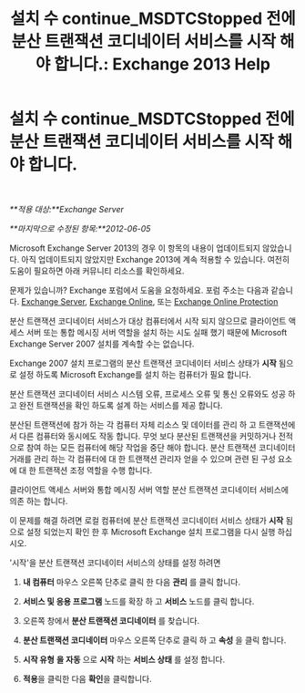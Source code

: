﻿---
title: '설치 수 continue_MSDTCStopped 전에 분산 트랜잭션 코디네이터 서비스를 시작 해야 합니다.: Exchange 2013 Help'
TOCTitle: 설치 수 continue_MSDTCStopped 전에 분산 트랜잭션 코디네이터 서비스를 시작 해야 합니다.
ms:assetid: 96e33c94-348e-4a0b-9585-9bee81be4355
ms:mtpsurl: https://technet.microsoft.com/ko-kr/library/ms.exch.setupreadiness.msdtcstopped(v=EXCHG.150)
ms:contentKeyID: 50483721
ms.date: 05/22/2018
mtps_version: v=EXCHG.150
ms.translationtype: MT
---

# 설치 수 continue\_MSDTCStopped 전에 분산 트랜잭션 코디네이터 서비스를 시작 해야 합니다.

 

_**적용 대상:**Exchange Server_

_**마지막으로 수정된 항목:**2012-06-05_

Microsoft Exchange Server 2013의 경우 이 항목의 내용이 업데이트되지 않았습니다. 아직 업데이트되지 않았지만 Exchange 2013에 계속 적용할 수 있습니다. 여전히 도움이 필요하면 아래 커뮤니티 리소스를 확인하세요.

문제가 있습니까? Exchange 포럼에서 도움을 요청하세요. 포럼 주소는 다음과 같습니다. [Exchange Server](https://go.microsoft.com/fwlink/p/?linkid=60612), [Exchange Online](https://go.microsoft.com/fwlink/p/?linkid=267542), 또는 [Exchange Online Protection](https://go.microsoft.com/fwlink/p/?linkid=285351)

분산 트랜잭션 코디네이터 서비스가 대상 컴퓨터에서 시작 되지 않으므로 클라이언트 액세스 서버 또는 통합 메시징 서버 역할을 설치 하는 시도 실패 했기 때문에 Microsoft Exchange Server 2007 설치를 계속할 수는 없습니다.

Exchange 2007 설치 프로그램의 분산 트랜잭션 코디네이터 서비스 상태가 **시작** 됨으로 설정 하도록 Microsoft Exchange를 설치 하는 컴퓨터가 필요 합니다.

분산 트랜잭션 코디네이터 서비스 시스템 오류, 프로세스 오류 및 통신 오류와도 성공 하 고 완전 트랜잭션을 확인 하도록 설계 하는 서비스를 제공 합니다.

분산된 트랜잭션에 참가 하는 각 컴퓨터 자체 리소스 및 데이터를 관리 하 고 트랜잭션에서 다른 컴퓨터와 동시에도 작동 합니다. 무엇 보다 분산된 트랜잭션을 커밋하거나 전적으로 참여 하는 모든 컴퓨터에 해당 작업을 중단 해야 합니다. 분산 트랜잭션 코디네이터 거래를 관리 하는 각 컴퓨터에 대 한 트랜잭션 관리자 얻을 수 있으며 관련 된 구성 요소에 대 한 트랜잭션 조정 역할을 수행 합니다.

클라이언트 액세스 서버와 통합 메시징 서버 역할 분산 트랜잭션 코디네이터 서비스에 의존 하는 합니다.

이 문제를 해결 하려면 로컬 컴퓨터에 분산 트랜잭션 코디네이터 서비스 상태가 **시작** 됨으로 설정 되었는지 확인 한 후 Microsoft Exchange 설치 프로그램을 다시 실행 하십시오.

'시작'을 분산 트랜잭션 코디네이터 서비스의 상태를 설정 하려면

1.  **내 컴퓨터** 마우스 오른쪽 단추로 클릭 한 다음 **관리** 를 클릭 합니다.

2.  **서비스 및 응용 프로그램** 노드를 확장 하 고 **서비스** 노드를 클릭 합니다.

3.  오른쪽 창에서 **분산 트랜잭션 코디네이터** 를 찾습니다.

4.  **분산 트랜잭션 코디네이터** 마우스 오른쪽 단추로 클릭 하 고 **속성** 을 클릭 합니다.

5.  **시작 유형** **을 자동** 으로 **시작** 하는 **서비스 상태** 를 설정 합니다.

6.  **적용**을 클릭한 다음 **확인**을 클릭합니다.

